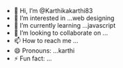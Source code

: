 - 👋 Hi, I’m @Karthikakarthi83
- 👀 I’m interested in ...web designing
- 🌱 I’m currently learning ...javascript
- 💞️ I’m looking to collaborate on ...
- 📫 How to reach me ...
- 😄 Pronouns: ...karthi
- ⚡ Fun fact: ...

<!---
Karthikakarthi83/Karthikakarthi83 is a ✨ special ✨ repository because its `README.md` (this file) appears on your GitHub profile.
You can click the Preview link to take a look at your changes.
--->
